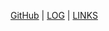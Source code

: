 [GitHub](https://github.com/arnindyazhavira/os231) | [LOG](https://raw.githubusercontent.com/arnindyazhavira/os231/master/TXT/mylog.txt) | [LINKS](https://arnindyazhavira.github.io/os231/LINKS/)
